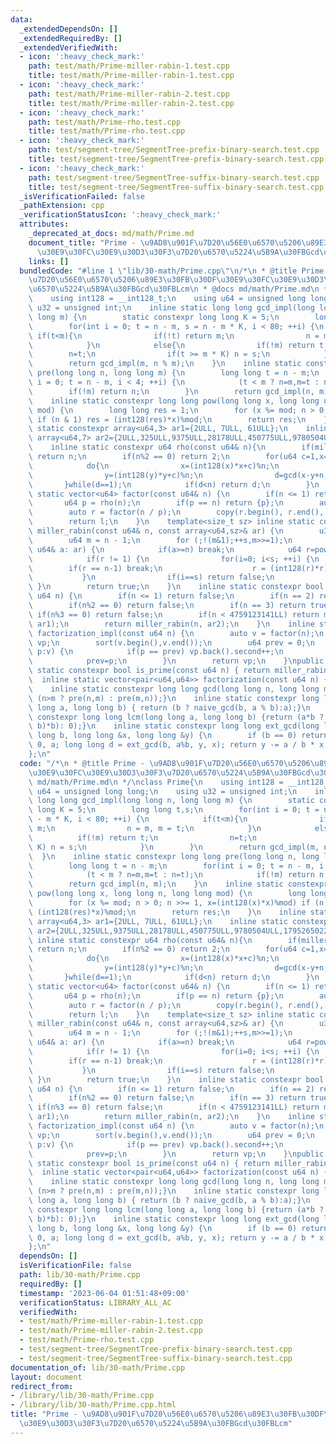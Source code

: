 ```yaml
---
data:
  _extendedDependsOn: []
  _extendedRequiredBy: []
  _extendedVerifiedWith:
  - icon: ':heavy_check_mark:'
    path: test/math/Prime-miller-rabin-1.test.cpp
    title: test/math/Prime-miller-rabin-1.test.cpp
  - icon: ':heavy_check_mark:'
    path: test/math/Prime-miller-rabin-2.test.cpp
    title: test/math/Prime-miller-rabin-2.test.cpp
  - icon: ':heavy_check_mark:'
    path: test/math/Prime-rho.test.cpp
    title: test/math/Prime-rho.test.cpp
  - icon: ':heavy_check_mark:'
    path: test/segment-tree/SegmentTree-prefix-binary-search.test.cpp
    title: test/segment-tree/SegmentTree-prefix-binary-search.test.cpp
  - icon: ':heavy_check_mark:'
    path: test/segment-tree/SegmentTree-suffix-binary-search.test.cpp
    title: test/segment-tree/SegmentTree-suffix-binary-search.test.cpp
  _isVerificationFailed: false
  _pathExtension: cpp
  _verificationStatusIcon: ':heavy_check_mark:'
  attributes:
    _deprecated_at_docs: md/math/Prime.md
    document_title: "Prime - \u9AD8\u901F\u7D20\u56E0\u6570\u5206\u89E3\u30FB\u30DF\
      \u30E9\u30FC\u30E9\u30D3\u30F3\u7D20\u6570\u5224\u5B9A\u30FBGcd\u30FBLcm"
    links: []
  bundledCode: "#line 1 \"lib/30-math/Prime.cpp\"\n/*\n * @title Prime - \u9AD8\u901F\
    \u7D20\u56E0\u6570\u5206\u89E3\u30FB\u30DF\u30E9\u30FC\u30E9\u30D3\u30F3\u7D20\
    \u6570\u5224\u5B9A\u30FBGcd\u30FBLcm\n * @docs md/math/Prime.md\n */\nclass Prime{\n\
    \    using int128 = __int128_t;\n    using u64 = unsigned long long;\n    using\
    \ u32 = unsigned int;\n    inline static long long gcd_impl(long long n, long\
    \ long m) {\n        static constexpr long long K = 5;\n        long long t,s;\n\
    \        for(int i = 0; t = n - m, s = n - m * K, i < 80; ++i) {\n           \
    \ if(t<m){\n                if(!t) return m;\n                n = m, m = t;\n\
    \            }\n            else{\n                if(!m) return t;\n        \
    \        n=t;\n                if(t >= m * K) n = s;\n            }\n        }\n\
    \        return gcd_impl(m, n % m);\n    }\n    inline static constexpr long long\
    \ pre(long long n, long long m) {\n        long long t = n - m;\n        for(int\
    \ i = 0; t = n - m, i < 4; ++i) {\n            (t < m ? n=m,m=t : n=t);\n    \
    \        if(!m) return n;\n        }\n        return gcd_impl(n, m);\n    }\n\
    \    inline static constexpr long long pow(long long x, long long n, long long\
    \ mod) {\n        long long res = 1;\n        for (x %= mod; n > 0; n >>= 1, x=(int128(x)*x)%mod)\
    \ if (n & 1) res = (int128(res)*x)%mod;\n        return res;\n    }\n    inline\
    \ static constexpr array<u64,3> ar1={2ULL, 7ULL, 61ULL};\n    inline static constexpr\
    \ array<u64,7> ar2={2ULL,325ULL,9375ULL,28178ULL,450775ULL,9780504ULL,1795265022ULL};\n\
    \    inline static constexpr u64 rho(const u64& n){\n        if(miller_rabin(n))\
    \ return n;\n        if(n%2 == 0) return 2;\n        for(u64 c=1,x=2,y=2,d=0;;c++){\n\
    \            do{\n                x=(int128(x)*x+c)%n;\n                y=(int128(y)*y+c)%n;\n\
    \                y=(int128(y)*y+c)%n;\n                d=gcd(x-y+n,n);\n     \
    \       }while(d==1);\n            if(d<n) return d;\n        }\n    }\n    inline\
    \ static vector<u64> factor(const u64& n) {\n        if(n <= 1) return {};\n \
    \       u64 p = rho(n);\n        if(p == n) return {p};\n        auto l = factor(p);\n\
    \        auto r = factor(n / p);\n        copy(r.begin(), r.end(), back_inserter(l));\n\
    \        return l;\n    }\n    template<size_t sz> inline static constexpr bool\
    \ miller_rabin(const u64& n, const array<u64,sz>& ar) {\n        u32 i,s=0; \n\
    \        u64 m = n - 1;\n        for (;!(m&1);++s,m>>=1);\n        for (const\
    \ u64& a: ar) {\n            if(a>=n) break;\n            u64 r=pow(a,m,n);\n\
    \            if(r != 1) {\n                for(i=0; i<s; ++i) {\n            \
    \        if(r == n-1) break;\n                    r = (int128(r)*r)%n;\n     \
    \           }\n                if(i==s) return false;\n            }\n       \
    \ }\n        return true;\n    }\n    inline static constexpr bool miller_rabin(const\
    \ u64 n) {\n        if(n <= 1) return false;\n        if(n == 2) return true;\n\
    \        if(n%2 == 0) return false;\n        if(n == 3) return true;\n       \
    \ if(n%3 == 0) return false;\n        if(n < 4759123141LL) return miller_rabin(n,\
    \ ar1);\n        return miller_rabin(n, ar2);\n    }\n    inline static vector<pair<u64,u64>>\
    \ factorization_impl(const u64 n) {\n        auto v = factor(n);\n        vector<pair<u64,u64>>\
    \ vp;\n        sort(v.begin(),v.end());\n        u64 prev = 0;\n        for(u64&\
    \ p:v) {\n            if(p == prev) vp.back().second++;\n            else vp.emplace_back(p,1);\n\
    \            prev=p;\n        }\n        return vp;\n    }\npublic:\n    inline\
    \ static constexpr bool is_prime(const u64 n) { return miller_rabin(n); }\n  \
    \  inline static vector<pair<u64,u64>> factorization(const u64 n) {return factorization_impl(n);}\n\
    \    inline static constexpr long long gcd(long long n, long long m) { return\
    \ (n>m ? pre(n,m) : pre(m,n));}\n    inline static constexpr long long naive_gcd(long\
    \ long a, long long b) { return (b ? naive_gcd(b, a % b):a);}\n    inline static\
    \ constexpr long long lcm(long long a, long long b) {return (a*b ? (a / gcd(a,\
    \ b)*b): 0);}\n    inline static constexpr long long ext_gcd(long long a, long\
    \ long b, long long &x, long long &y) {\n        if (b == 0) return x = 1, y =\
    \ 0, a; long long d = ext_gcd(b, a%b, y, x); return y -= a / b * x, d;\n    }\n\
    };\n"
  code: "/*\n * @title Prime - \u9AD8\u901F\u7D20\u56E0\u6570\u5206\u89E3\u30FB\u30DF\
    \u30E9\u30FC\u30E9\u30D3\u30F3\u7D20\u6570\u5224\u5B9A\u30FBGcd\u30FBLcm\n * @docs\
    \ md/math/Prime.md\n */\nclass Prime{\n    using int128 = __int128_t;\n    using\
    \ u64 = unsigned long long;\n    using u32 = unsigned int;\n    inline static\
    \ long long gcd_impl(long long n, long long m) {\n        static constexpr long\
    \ long K = 5;\n        long long t,s;\n        for(int i = 0; t = n - m, s = n\
    \ - m * K, i < 80; ++i) {\n            if(t<m){\n                if(!t) return\
    \ m;\n                n = m, m = t;\n            }\n            else{\n      \
    \          if(!m) return t;\n                n=t;\n                if(t >= m *\
    \ K) n = s;\n            }\n        }\n        return gcd_impl(m, n % m);\n  \
    \  }\n    inline static constexpr long long pre(long long n, long long m) {\n\
    \        long long t = n - m;\n        for(int i = 0; t = n - m, i < 4; ++i) {\n\
    \            (t < m ? n=m,m=t : n=t);\n            if(!m) return n;\n        }\n\
    \        return gcd_impl(n, m);\n    }\n    inline static constexpr long long\
    \ pow(long long x, long long n, long long mod) {\n        long long res = 1;\n\
    \        for (x %= mod; n > 0; n >>= 1, x=(int128(x)*x)%mod) if (n & 1) res =\
    \ (int128(res)*x)%mod;\n        return res;\n    }\n    inline static constexpr\
    \ array<u64,3> ar1={2ULL, 7ULL, 61ULL};\n    inline static constexpr array<u64,7>\
    \ ar2={2ULL,325ULL,9375ULL,28178ULL,450775ULL,9780504ULL,1795265022ULL};\n   \
    \ inline static constexpr u64 rho(const u64& n){\n        if(miller_rabin(n))\
    \ return n;\n        if(n%2 == 0) return 2;\n        for(u64 c=1,x=2,y=2,d=0;;c++){\n\
    \            do{\n                x=(int128(x)*x+c)%n;\n                y=(int128(y)*y+c)%n;\n\
    \                y=(int128(y)*y+c)%n;\n                d=gcd(x-y+n,n);\n     \
    \       }while(d==1);\n            if(d<n) return d;\n        }\n    }\n    inline\
    \ static vector<u64> factor(const u64& n) {\n        if(n <= 1) return {};\n \
    \       u64 p = rho(n);\n        if(p == n) return {p};\n        auto l = factor(p);\n\
    \        auto r = factor(n / p);\n        copy(r.begin(), r.end(), back_inserter(l));\n\
    \        return l;\n    }\n    template<size_t sz> inline static constexpr bool\
    \ miller_rabin(const u64& n, const array<u64,sz>& ar) {\n        u32 i,s=0; \n\
    \        u64 m = n - 1;\n        for (;!(m&1);++s,m>>=1);\n        for (const\
    \ u64& a: ar) {\n            if(a>=n) break;\n            u64 r=pow(a,m,n);\n\
    \            if(r != 1) {\n                for(i=0; i<s; ++i) {\n            \
    \        if(r == n-1) break;\n                    r = (int128(r)*r)%n;\n     \
    \           }\n                if(i==s) return false;\n            }\n       \
    \ }\n        return true;\n    }\n    inline static constexpr bool miller_rabin(const\
    \ u64 n) {\n        if(n <= 1) return false;\n        if(n == 2) return true;\n\
    \        if(n%2 == 0) return false;\n        if(n == 3) return true;\n       \
    \ if(n%3 == 0) return false;\n        if(n < 4759123141LL) return miller_rabin(n,\
    \ ar1);\n        return miller_rabin(n, ar2);\n    }\n    inline static vector<pair<u64,u64>>\
    \ factorization_impl(const u64 n) {\n        auto v = factor(n);\n        vector<pair<u64,u64>>\
    \ vp;\n        sort(v.begin(),v.end());\n        u64 prev = 0;\n        for(u64&\
    \ p:v) {\n            if(p == prev) vp.back().second++;\n            else vp.emplace_back(p,1);\n\
    \            prev=p;\n        }\n        return vp;\n    }\npublic:\n    inline\
    \ static constexpr bool is_prime(const u64 n) { return miller_rabin(n); }\n  \
    \  inline static vector<pair<u64,u64>> factorization(const u64 n) {return factorization_impl(n);}\n\
    \    inline static constexpr long long gcd(long long n, long long m) { return\
    \ (n>m ? pre(n,m) : pre(m,n));}\n    inline static constexpr long long naive_gcd(long\
    \ long a, long long b) { return (b ? naive_gcd(b, a % b):a);}\n    inline static\
    \ constexpr long long lcm(long long a, long long b) {return (a*b ? (a / gcd(a,\
    \ b)*b): 0);}\n    inline static constexpr long long ext_gcd(long long a, long\
    \ long b, long long &x, long long &y) {\n        if (b == 0) return x = 1, y =\
    \ 0, a; long long d = ext_gcd(b, a%b, y, x); return y -= a / b * x, d;\n    }\n\
    };\n"
  dependsOn: []
  isVerificationFile: false
  path: lib/30-math/Prime.cpp
  requiredBy: []
  timestamp: '2023-06-04 01:51:48+09:00'
  verificationStatus: LIBRARY_ALL_AC
  verifiedWith:
  - test/math/Prime-miller-rabin-1.test.cpp
  - test/math/Prime-miller-rabin-2.test.cpp
  - test/math/Prime-rho.test.cpp
  - test/segment-tree/SegmentTree-prefix-binary-search.test.cpp
  - test/segment-tree/SegmentTree-suffix-binary-search.test.cpp
documentation_of: lib/30-math/Prime.cpp
layout: document
redirect_from:
- /library/lib/30-math/Prime.cpp
- /library/lib/30-math/Prime.cpp.html
title: "Prime - \u9AD8\u901F\u7D20\u56E0\u6570\u5206\u89E3\u30FB\u30DF\u30E9\u30FC\
  \u30E9\u30D3\u30F3\u7D20\u6570\u5224\u5B9A\u30FBGcd\u30FBLcm"
---
```

